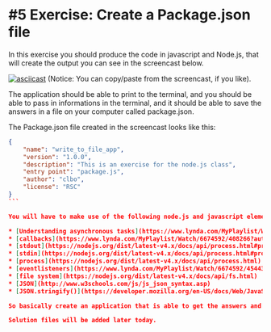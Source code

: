 # #5 Exercise: Create a Package.json file

In this exercise you should produce the code in javascript and Node.js, that will create the output you can see in the screencast below.

[![asciicast](https://asciinema.org/a/8k55ospmggq16tpiqn2kszrnk.png)](https://asciinema.org/a/8k55ospmggq16tpiqn2kszrnk)
(Notice: You can copy/paste from the screencast, if you like).

The application should be able to print to the terminal, and you should be able to pass in informations in the terminal, and it should be able to save the answers in a file on your computer called package.json.

The Package.json file created in the screencast looks like this:

````json
{
    "name": "write_to_file_app",
    "version": "1.0.0",
    "description": "This is an exercise for the node.js class",
    "entry point": "package.js",
    "author": "clbo",
    "license": "RSC"
}
```

You will have to make use of the following node.js and javascript elements:

* [Understanding asynchronous tasks](https://www.lynda.com/MyPlaylist/Watch/6674592/408266?autoplay=true)   
* [callbacks](https://www.lynda.com/MyPlaylist/Watch/6674592/408266?autoplay=true)
* [stdout](https://nodejs.org/dist/latest-v4.x/docs/api/process.html#process_process_stdout)
* [stdin](https://nodejs.org/dist/latest-v4.x/docs/api/process.html#process_process_stdin)   
* [process](https://nodejs.org/dist/latest-v4.x/docs/api/process.html)
* [eventlisteners](https://www.lynda.com/MyPlaylist/Watch/6674592/454433?autoplay=true) 
* [file system](https://nodejs.org/dist/latest-v4.x/docs/api/fs.html)
* [JSON](http://www.w3schools.com/js/js_json_syntax.asp)
* [JSON.stringify()](https://developer.mozilla.org/en-US/docs/Web/JavaScript/Reference/Global_Objects/JSON/stringify)

So basically create an application that is able to get the answers and save the answers in a package.json file.

Solution files will be added later today.


